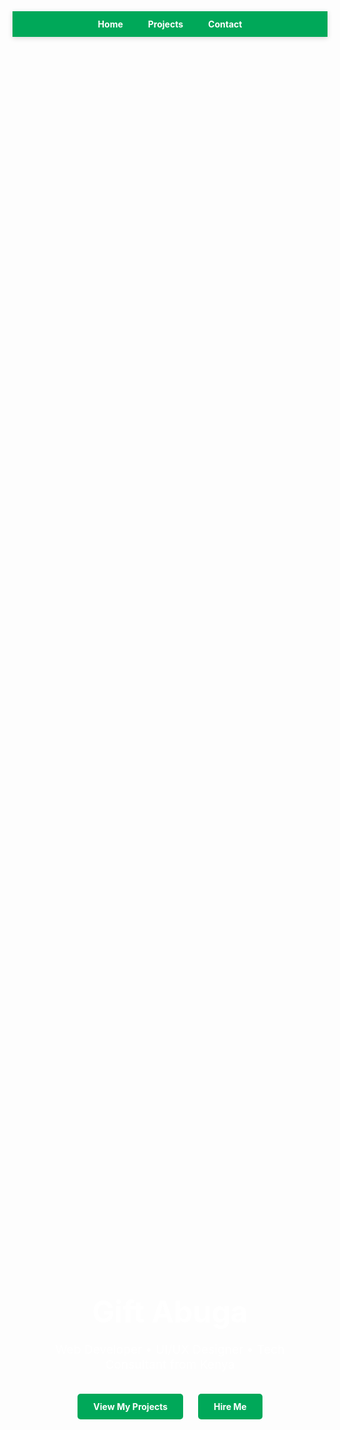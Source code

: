 <!DOCTYPE html>
<html lang="en">
<head>
  <meta charset="UTF-8" />
  <meta name="viewport" content="width=device-width, initial-scale=1.0" />
  <title>Gift Abuga | Web Developer from Kenya</title>
  <link rel="icon" href="https://img.icons8.com/color/48/000000/code.png" />
  <style>
    :root {
      --primary: #00a859;
      --secondary: #006b3c;
      --light: #f9f9f9;
      --dark: #222;
      --transition: 0.3s ease-in-out;
    }

    body {
      font-family: 'Segoe UI', Arial, sans-serif;
      margin: 0;
      background: var(--light);
      color: var(--dark);
      scroll-behavior: smooth;
    }

    /* NAVIGATION */
    nav {
      background: var(--primary);
      padding: 12px 0;
      position: sticky;
      top: 0;
      z-index: 1000;
      display: flex;
      justify-content: center;
      align-items: center;
      box-shadow: 0 2px 8px rgba(0, 0, 0, 0.15);
    }

    nav ul {
      display: flex;
      list-style: none;
      margin: 0;
      padding: 0;
    }

    nav ul li {
      margin: 0 20px;
    }

    nav ul li a {
      color: white;
      text-decoration: none;
      font-weight: bold;
      transition: var(--transition);
    }

    nav ul li a:hover {
      color: #e0e0e0;
    }

    /* SECTIONS BASE */
    section {
      min-height: 100vh;
      padding: 80px 20px;
      display: flex;
      align-items: center;
      justify-content: center;
      flex-direction: column;
      text-align: center;
    }

    h2 {
      color: var(--primary);
      margin-bottom: 20px;
      font-size: 2rem;
    }

    /* HERO / HOME SECTION */
    #home {
      background: url('https://images.unsplash.com/photo-1519389950473-47ba0277781c?auto=format&fit=crop&w=1600&q=80') no-repeat center center/cover;
      position: relative;
      color: white;
    }

    #home::after {
      content: "";
      position: absolute;
      top: 0; left: 0; right: 0; bottom: 0;
      background: rgba(0, 0, 0, 0.55);
      z-index: 0;
    }

    .hero-content {
      position: relative;
      z-index: 1;
      max-width: 700px;
    }

    .hero-content h1 {
      font-size: 3rem;
      margin-bottom: 10px;
    }

    .hero-content p {
      font-size: 1.2rem;
      margin-bottom: 30px;
    }

    .cta-buttons a {
      display: inline-block;
      margin: 5px 10px;
      padding: 12px 25px;
      background: var(--primary);
      color: white;
      border-radius: 5px;
      text-decoration: none;
      font-weight: bold;
      transition: var(--transition);
    }

    .cta-buttons a:hover {
      background: var(--secondary);
    }

    /* PROJECTS SECTION */
    #projects {
      background: url('https://images.unsplash.com/photo-1498050108023-c5249f4df085?auto=format&fit=crop&w=1600&q=80') no-repeat center center/cover;
      background-attachment: fixed;
      color: white;
      text-shadow: 0 2px 6px rgba(0,0,0,0.7);
    }

    .projects-grid {
      display: grid;
      grid-template-columns: repeat(auto-fit, minmax(280px, 1fr));
      gap: 20px;
      max-width: 1100px;
      width: 100%;
      z-index: 1;
    }

    .project-card {
      background: rgba(255, 255, 255, 0.15);
      border-radius: 10px;
      padding: 15px;
      backdrop-filter: blur(5px);
      transition: var(--transition);
    }

    .project-card:hover {
      transform: translateY(-5px);
      background: rgba(255,255,255,0.3);
    }

    .project-card img {
      width: 100%;
      border-radius: 8px;
      height: 180px;
      object-fit: cover;
    }

    .project-card h3 {
      margin: 10px 0;
      color: #fff;
    }

    .project-card a {
      color: #fff;
      text-decoration: underline;
      font-weight: bold;
    }

    /* CONTACT SECTION */
    #contact {
      background: url('https://images.unsplash.com/photo-1521737604893-d14cc237f11d?auto=format&fit=crop&w=1600&q=80') no-repeat center center/cover;
      color: white;
      position: relative;
    }

    #contact::after {
      content: "";
      position: absolute;
      top: 0; left: 0; right: 0; bottom: 0;
      background: rgba(0, 0, 0, 0.6);
      z-index: 0;
    }

    .contact-content {
      position: relative;
      z-index: 1;
      background: rgba(0,0,0,0.5);
      padding: 30px;
      border-radius: 10px;
      max-width: 600px;
      width: 100%;
    }

    .contact-content p a {
      color: #00ff88;
      text-decoration: none;
    }

    form {
      display: flex;
      flex-direction: column;
      gap: 12px;
      margin-top: 20px;
    }

    input, textarea {
      padding: 10px;
      border: none;
      border-radius: 5px;
      width: 100%;
      font-size: 1rem;
    }

    button {
      background: var(--primary);
      color: white;
      border: none;
      padding: 12px;
      border-radius: 5px;
      cursor: pointer;
      font-weight: bold;
      transition: var(--transition);
    }

    button:hover {
      background: var(--secondary);
    }

    /* FOOTER */
    footer {
      text-align: center;
      background: var(--primary);
      color: white;
      padding: 20px;
    }

    /* RESPONSIVE */
    @media (max-width: 768px) {
      .hero-content h1 {
        font-size: 2.2rem;
      }
      .hero-content p {
        font-size: 1rem;
      }
    }
  </style>
</head>

<body>

  <!-- NAVIGATION -->
  <nav>
    <ul>
      <li><a href="#home">Home</a></li>
      <li><a href="#projects">Projects</a></li>
      <li><a href="#contact">Contact</a></li>
    </ul>
  </nav>

  <!-- HOME SECTION -->
  <section id="home">
    <div class="hero-content">
      <h1>Gift Abuga</h1>
      <p>Web Developer • UI/UX Designer • Tech Consultant from Kenya</p>
      <div class="cta-buttons">
        <a href="#projects">View My Projects</a>
        <a href="#contact">Hire Me</a>
      </div>
    </div>
  </section>

  <!-- PROJECTS SECTION -->
  <section id="projects">
    <h2>Projects</h2>
    <div class="projects-grid">
      <div class="project-card">
        <img src="https://images.unsplash.com/photo-1556761175-5973dc0f32e7?auto=format&fit=crop&w=800&q=80" alt="Touch Wild Tours">
        <h3>Touch Wild Tours</h3>
        <a href="https://touchwild.co.ke/" target="_blank">Visit Site</a>
      </div>
      <div class="project-card">
        <img src="https://images.unsplash.com/photo-1498050108023-c5249f4df085?auto=format&fit=crop&w=800&q=80" alt="Pega Tours Kenya">
        <h3>Pega Tours Kenya</h3>
        <a href="https://pegatours.co.ke/" target="_blank">Visit Site</a>
      </div>
      <div class="project-card">
        <img src="https://images.unsplash.com/photo-1560518883-ce09059eeffa?auto=format&fit=crop&w=800&q=80" alt="Nyumba Zetu Property">
        <h3>Nyumba Zetu Property</h3>
        <a href="https://www.nyumbazetu.com/" target="_blank">Visit Site</a>
      </div>
    </div>
  </section>

  <!-- CONTACT SECTION -->
  <section id="contact">
    <div class="contact-content">
      <h2>Contact Me</h2>
      <p>Email: <a href="mailto:giftabuga@gmail.com">giftabuga@gmail.com</a></p>
      <p>WhatsApp: <a href="https://wa.me/254111971411" target="_blank">Chat on WhatsApp</a></p>

      <form>
        <input type="text" placeholder="Your Name" required />
        <input type="email" placeholder="Your Email" required />
        <textarea placeholder="Your Message" rows="5" required></textarea>
        <button type="submit">Send Message</button>
      </form>
    </div>
  </section>

  <!-- FOOTER -->
  <footer>
    <p>&copy; 2025 Gift Abuga. All rights reserved.</p>
  </footer>

</body>
</html>
